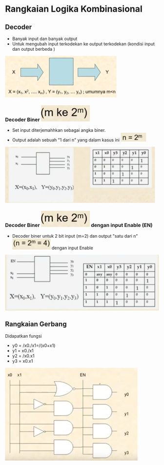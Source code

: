 # Rangkaian Logika Kombinasional

## Decoder

- Banyak input dan banyak output
- Untuk mengubah input terkodekan ke output terkodekan (kondisi input dan output berbeda )

![Decoder](./img/decoder.png)

### Decoder Biner ![2m](./img/2m.png)

- Set input diterjemahhkan sebagai angka biner.
- Output adalah sebuah "1 dari n" yang dalam kasus ini ![n2](./img/n2.png)

![Decoder Biner](./img/decoder-biner.png)

### Decoder Biner ![2m](./img/2m.png) dengan input Enable (EN)

- Decoder biner untuk 2 bit input (m=2) dan output "satu dari n" ![2m](./img/2m-4.png) dengan input Enable

![Decoder Biner Enable](./img/decoder-biner-enable.png)

## Rangkaian Gerbang

Didapatkan fungsi

- y0 = /x0./x1=/(x0+x1)
- y1 = x0./x1
- y2 = /x0.x1
- y3 = x0.x1

![Rangkaian](./img/rangkaian.png)
